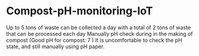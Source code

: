 # Compost-pH-monitoring-IoT
Up to 5 tons of waste can be collected a day with a total of 2 tons of waste that can be processed each day
Manually pH check during in the making of compost (Good pH for compost: 7 )
It is uncomfortable to check the pH state, and still manually using pH paper.
